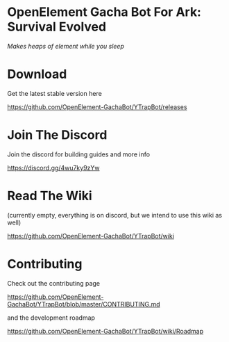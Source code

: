 # OpenElement Gacha Bot For Ark: Survival Evolved

*Makes heaps of element while you sleep*

# Download

Get the latest stable version here

https://github.com/OpenElement-GachaBot/YTrapBot/releases


# Join The Discord

Join the discord for building guides and more info

https://discord.gg/4wu7ky9zYw


# Read The Wiki

(currently empty, everything is on discord, but we intend to use this wiki as well)

https://github.com/OpenElement-GachaBot/YTrapBot/wiki

# Contributing

Check out the contributing page

https://github.com/OpenElement-GachaBot/YTrapBot/blob/master/CONTRIBUTING.md

and the development roadmap

https://github.com/OpenElement-GachaBot/YTrapBot/wiki/Roadmap
